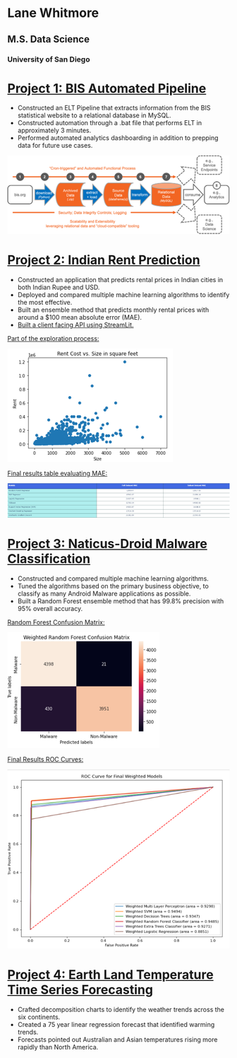 # Lane Whitmore
## M.S. Data Science
### University of San Diego

# [Project 1: BIS Automated Pipeline](https://github.com/lanewhitmore/BIS_Data_Pipeline)
- Constructed an ELT Pipeline that extracts information from the BIS statistical website to a relational database in MySQL.
- Constructed automation through a .bat file that performs ELT in approximately 3 minutes.
- Performed automated analytics dashboarding in addition to prepping data for future use cases.

![](images/bis_pipe_flow.png)

# [Project 2: Indian Rent Prediction](https://github.com/lanewhitmore/Rent_Prediction)
- Constructed an application that predicts rental prices in Indian cities in both Indian Rupee and USD.
- Deployed and compared multiple machine learning algorithms to identify the most effective. 
- Built an ensemble method that predicts monthly rental prices with around a $100 mean absolute error (MAE). 
- [Built a client facing API using StreamLit.](https://lanewhitmore-rent-prediction-rent-app-eda---whitmore-vd5d0e.streamlit.app/)

[Part of the exploration process:](https://github.com/lanewhitmore/lanewhitmore.github.io/blob/main/images/exploration.png)

![](images/exploration.png)

[Final results table evaluating MAE:](https://github.com/lanewhitmore/lanewhitmore.github.io/blob/main/images/rentresults.png)

![](images/rentresults.png)

# [Project 3: Naticus-Droid Malware Classification](https://github.com/lanewhitmore/NATICUSdroid-Malware-Machine-Learning-Classification)
- Constructed and compared multiple machine learning algorithms. 
- Tuned the algorithms based on the primary business objective, to classify as many Android Malware applications as possible.
- Built a Random Forest ensemble method that has 99.8% precision with 95% overall accuracy. 

[Random Forest Confusion Matrix:](https://github.com/lanewhitmore/lanewhitmore.github.io/blob/main/images/randomforestcm.png)

![](images/randomforestcm.png)

[Final Results ROC Curves:](https://github.com/lanewhitmore/lanewhitmore.github.io/blob/main/images/naticusroc.png)

![](images/naticusroc.png)

# [Project 4: Earth Land Temperature Time Series Forecasting](https://github.com/stephenkuc/ADS506_FinalProj)
- Crafted decomposition charts to identify the weather trends across the six continents. 
- Created a 75 year linear regression forecast that identified warming trends. 
- Forecasts pointed out Australian and Asian temperatures rising more rapidly than North America.
